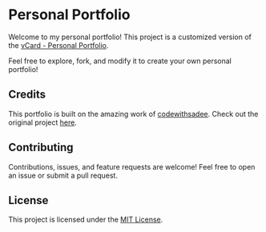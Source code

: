 # Personal Portfolio

Welcome to my personal portfolio! This project is a customized version of the [vCard - Personal Portfolio](https://github.com/codewithsadee/vcard-personal-portfolio).

Feel free to explore, fork, and modify it to create your own personal portfolio!


## Credits

This portfolio is built on the amazing work of [codewithsadee](https://github.com/codewithsadee). Check out the original project [here](https://github.com/codewithsadee/vcard-personal-portfolio).

## Contributing

Contributions, issues, and feature requests are welcome! Feel free to open an issue or submit a pull request.

## License

This project is licensed under the [MIT License](LICENSE).

